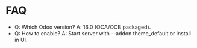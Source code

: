 # FAQ

- Q: Which Odoo version? A: 16.0 (OCA/OCB packaged).
- Q: How to enable? A: Start server with --addon theme_default or install in UI.
